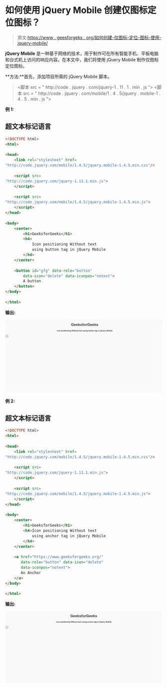 # 如何使用 jQuery Mobile 创建仅图标定位图标？

> 原文:[https://www . geesforgeks . org/如何创建-仅图标-定位-图标-使用-jquery-mobile/](https://www.geeksforgeeks.org/how-to-create-icon-only-positioning-icon-using-jquery-mobile/)

**jQuery Mobile** 是一种基于网络的技术，用于制作可在所有智能手机、平板电脑和台式机上访问的响应内容。在本文中，我们将使用 jQuery Mobile 制作仅图标定位图标。

**方法:**首先，添加项目所需的 jQuery Mobile 脚本。

> <link rel="”stylesheet”" href="”http://code.jquery.com/mobile/1.4.5/jquery.mobile-1.4.5.min.css”">
> <脚本 src = " http://code . jquery . com/jquery-1 . 11 . 1 . min . js "></脚本>
> <脚本 src = " http://code . jquery . com/mobile/1 . 4 . 5/jquery . mobile-1 . 4 . 5 . min . js "></脚本>

**例 1:**

## 超文本标记语言

```html
<!DOCTYPE html> 
<html> 

<head>
    <link rel="stylesheet" href=
"http://code.jquery.com/mobile/1.4.5/jquery.mobile-1.4.5.min.css"/>

    <script src=
"http://code.jquery.com/jquery-1.11.1.min.js">
    </script>

    <script src=
"http://code.jquery.com/mobile/1.4.5/jquery.mobile-1.4.5.min.js">
    </script>
</head>

<body> 
    <center>
        <h1>GeeksforGeeks</h1>
        <h4>
            Icon positioning Without text 
            using button tag in jQuery Mobile
        </h4>
    </center>

    <button id="gfg" data-role="button" 
        data-icon="delete" data-iconpos="notext">
        A button
    </button>
</body>

</html>
```

**输出:**

![](img/707ecab8588d726d13b6e10a52434b61.png)

**例 2:**

## 超文本标记语言

```html
<!DOCTYPE html> 
<html> 

<head>
    <link rel="stylesheet" href=
"http://code.jquery.com/mobile/1.4.5/jquery.mobile-1.4.5.min.css"/>

    <script src=
"http://code.jquery.com/jquery-1.11.1.min.js">
    </script>

    <script src=
"http://code.jquery.com/mobile/1.4.5/jquery.mobile-1.4.5.min.js">
    </script>
</head>

<body> 
    <center>
        <h1>GeeksforGeeks</h1>
        <h4>Icon positioning Without text 
            using anchor tag in jQuery Mobile
        </h4>
    </center>

    <a href="https://www.geeksforgeeks.org/" 
       data-role="button" data-icon="delete" 
       data-iconpos="notext">
       An Anchor
    </a>
</body>

</html>
```

**输出:**

![](img/d1723ae5fad53d744950f3d31a9c9e7c.png)